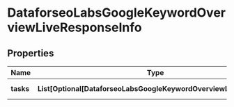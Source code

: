 # DataforseoLabsGoogleKeywordOverviewLiveResponseInfo


## Properties

| Name | Type | Description | Notes |
|------------ | ------------- | ------------- | -------------|
**tasks** | **List[Optional[DataforseoLabsGoogleKeywordOverviewLiveTaskInfo]]** | array of tasks |[optional]|